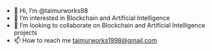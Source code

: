 - 👋 Hi, I’m @taimurworks98
- 👀 I’m interested in Blockchain and Artificial Intelligence
- 💞️ I’m looking to collaborate on Blockchain and Artificial Intelligence projects
- 📫 How to reach me taimurworks1998@gmail.com

<!---
taimurworks98/taimurworks98 is a ✨ special ✨ repository because its `README.md` (this file) appears on your GitHub profile.
You can click the Preview link to take a look at your changes.
--->
